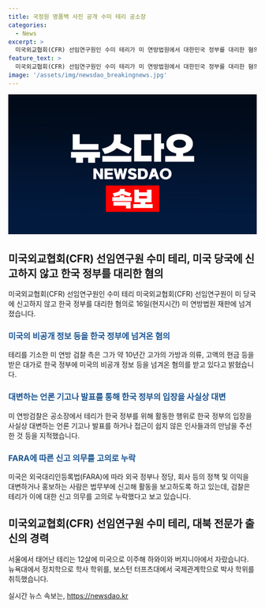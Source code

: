 ```yaml
---
title: 국정원 명품백 사진 공개 수미 테리 공소장
categories:
  - News
excerpt: >
  미국외교협회(CFR) 선임연구원인 수미 테리가 미 연방법원에서 대한민국 정부를 대리한 혐의로 재판에 넘겨졌다. 미 연방검찰이 그녀가 10년간 대가로 미국의 비공개 정보를 한국 정부에 제공했다고 주장하며, 총 31쪽의 공소장에는 관련된 상황을 담은 사진 및 혐의를 명시했다. 테리는 혐의를 부인하고, 변호인은 검찰의 주장이 근거가 없다고 반박했다. 이에 대한 관심이 뜨겁게 끓고 있다.
feature_text: >
  미국외교협회(CFR) 선임연구원인 수미 테리가 미 연방법원에서 대한민국 정부를 대리한 혐의로 재판에 넘겨졌다. 미 연방검찰이 그녀가 10년간 대가로 미국의 비공개 정보를 한국 정부에 제공했다고 주장하며, 총 31쪽의 공소장에는 관련된 상황을 담은 사진 및 혐의를 명시했다. 테리는 혐의를 부인하고, 변호인은 검찰의 주장이 근거가 없다고 반박했다. 이에 대한 관심이 뜨겁게 끓고 있다.
image: '/assets/img/newsdao_breakingnews.jpg'
---
```


<p><img src="/assets/img/newsdao_breakingnews.jpg" alt="koreaapp 속보" /></p>

<h2 data-ke-size="size26">미국외교협회(CFR) 선임연구원 수미 테리, 미국 당국에 신고하지 않고 한국 정부를 대리한 혐의</h2>

<p data-ke-size="size16">미국외교협회(CFR) 선임연구원인 수미 테리 미국외교협회(CFR) 선임연구원이 미 당국에 신고하지 않고 한국 정부를 대리한 혐의로 16일(현지시간) 미 연방법원 재판에 넘겨졌습니다.</p>

<h3><b><span style="color: #1a5490;">미국의 비공개 정보 등을 한국 정부에 넘겨온 혐의</span></b></h3>

<p data-ke-size="size16">테리를 기소한 미 연방 검찰 측은 그가 약 10년간 고가의 가방과 의류, 고액의 현금 등을 받은 대가로 한국 정부에 미국의 비공개 정보 등을 넘겨온 혐의를 받고 있다고 밝혔습니다.</p>

<h3><b><span style="color: #1a5490;">대변하는 언론 기고나 발표를 통해 한국 정부의 입장을 사실상 대변</span></b></h3>

<p data-ke-size="size16">미 연방검찰은 공소장에서 테리가 한국 정부를 위해 활동한 행위로 한국 정부의 입장을 사실상 대변하는 언론 기고나 발표를 하거나 접근이 쉽지 않은 인사들과의 만남을 주선한 것 등을 지적했습니다.</p>

<h3><b><span style="color: #1a5490;">FARA에 따른 신고 의무를 고의로 누락</span></b></h3>

<p data-ke-size="size16">미국은 외국대리인등록법(FARA)에 따라 외국 정부나 정당, 회사 등의 정책 및 이익을 대변하거나 홍보하는 사람은 법무부에 신고해 활동을 보고하도록 하고 있는데, 검찰은 테리가 이에 대한 신고 의무를 고의로 누락했다고 보고 있습니다.</p>

<h2 data-ke-size="size26">미국외교협회(CFR) 선임연구원 수미 테리, 대북 전문가 출신의 경력</h2>

<p data-ke-size="size16">서울에서 태어난 테리는 12살에 미국으로 이주해 하와이와 버지니아에서 자랐습니다. 뉴욕대에서 정치학으로 학사 학위를, 보스턴 터프츠대에서 국제관계학으로 박사 학위를 취득했습니다.</p>
실시간 뉴스 속보는, <a href="https://newsdao.kr" rel="dofollow">https://newsdao.kr</a>


